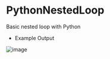 # PythonNestedLoop
Basic nested loop with Python

- Example Output

![image](https://user-images.githubusercontent.com/97081479/174548775-f99d15b0-413b-4a0d-8e73-02c978167128.png)

